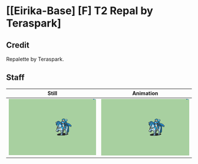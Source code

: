 # [\[Eirika-Base\] \[F\] T2 Repal by Teraspark]

## Credit

Repalette by Teraspark.
	
## Staff

| Still | Animation |
| :---: | :-------: |
| ![Staff still](./Staff_000.png) | ![Staff animation](./Staff.gif) |
